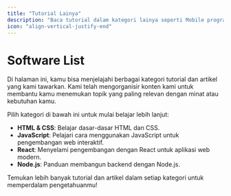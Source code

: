 ```yaml
---
title: "Tutorial Lainya"
description: "Baca tutorial dalam kategori lainya seperti Mobile programing,Game programing,IoT, Blokchain, dan masih banyak lagi."
icon: "align-vertical-justify-end"
---
```


# Software List

Di halaman ini, kamu bisa menjelajahi berbagai kategori tutorial dan artikel yang kami tawarkan. Kami telah mengorganisir konten kami untuk membantu kamu menemukan topik yang paling relevan dengan minat atau kebutuhan kamu.

Pilih kategori di bawah ini untuk mulai belajar lebih lanjut:

- **HTML & CSS**: Belajar dasar-dasar HTML dan CSS.
- **JavaScript**: Pelajari cara menggunakan JavaScript untuk pengembangan web interaktif.
- **React**: Menyelami pengembangan dengan React untuk aplikasi web modern.
- **Node.js**: Panduan membangun backend dengan Node.js.

Temukan lebih banyak tutorial dan artikel dalam setiap kategori untuk memperdalam pengetahuanmu!
